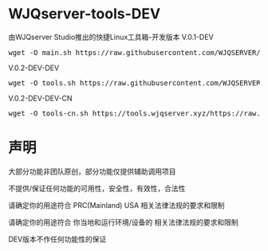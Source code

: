 # WJQserver-tools-DEV
由WJQserver Studio推出的快捷Linux工具箱-开发版本
V.0.1-DEV
<pre>wget -O main.sh https://raw.githubusercontent.com/WJQSERVER/tools-dev/main/main.sh && chmod +x main.sh && clear && ./main.sh</pre>
V.0.2-DEV-DEV
<pre>wget -O tools.sh https://raw.githubusercontent.com/WJQSERVER/tools-dev/develop/tools.sh && chmod +x tools.sh && clear && ./tools.sh</pre>
V.0.2-DEV-DEV-CN
<pre>wget -O tools-cn.sh https://tools.wjqserver.xyz/https://raw.githubusercontent.com/WJQSERVER/tools-dev/develop/tools-cn.sh && chmod +x tools-cn.sh && clear && ./tools-cn.sh</pre>
# 声明

大部分功能非团队原创，部分功能仅提供辅助调用项目

不提供/保证任何功能的可用性，安全性，有效性，合法性

请确定你的用途符合 PRC(Mainland) USA 相关法律法规的要求和限制

请确定你的用途符合 你当地和运行环境/设备的 相关法律法规的要求和限制

DEV版本不作任何功能性的保证
